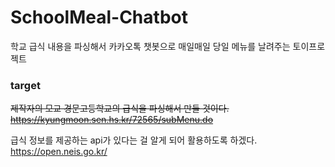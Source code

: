 # SchoolMeal-Chatbot
학교 급식 내용을 파싱해서 카카오톡 챗봇으로 매일매일 당일 메뉴를 날려주는 토이프로젝트

### target
~~제작자의 모교 경문고등학교의 급식을 파싱해서 만들 것이다.
https://kyungmoon.sen.hs.kr/72565/subMenu.do~~

급식 정보를 제공하는 api가 있다는 걸 알게 되어 활용하도록 하겠다.
https://open.neis.go.kr/
